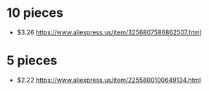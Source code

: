 # 10 pieces
- $3.26 https://www.aliexpress.us/item/3256807586862507.html

# 5 pieces
- $2.22 https://www.aliexpress.us/item/2255800100649134.html
